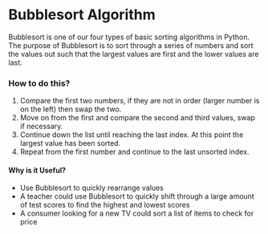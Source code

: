 <!--title={Bubblesort}-->

# Bubblesort Algorithm

Bubblesort is one of our four types of basic sorting algorithms in Python. The purpose of Bubblesort is to sort through a series of numbers and sort the values out such that the largest values are first and the lower values are last. 

### How to do this? 

1. Compare the first two numbers, if they are not in order (larger number is on the left) then swap the two.
2. Move on from the first and compare the second and third values, swap if necessary.
3. Continue down the list until reaching the last index. At this point the largest value has been sorted.
4. Repeat from the first number and continue to the last unsorted index.

#### Why is it Useful?

* Use Bubblesort to quickly rearrange values
* A teacher could use Bubblesort to quickly shift through a large amount of test scores to find the highest and lowest scores
* A consumer looking for a new TV could sort a list of items to check for price 





